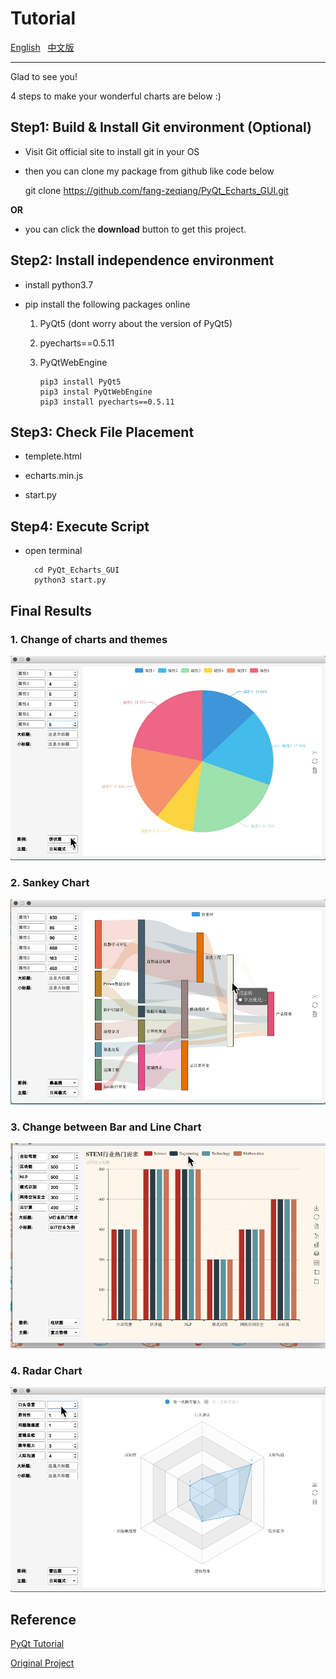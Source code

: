 # Tutorial

[English](/README.md)   [中文版](/README-CN.md)

---

Glad to see you!

4 steps to make your wonderful charts are below :)

## Step1: Build & Install Git environment (Optional)

- Visit Git official site to install git in your OS

- then you can clone my package from github like code below
  
  git clone https://github.com/fang-zeqiang/PyQt_Echarts_GUI.git

**OR**

- you can click the **download** button to get this project.

## Step2: Install independence environment

- install python3.7

- pip install the following packages online
  
  1. PyQt5 (dont worry about the version of PyQt5)
  
  2. pyecharts==0.5.11
  
  3. PyQtWebEngine
     
     ```
     pip3 install PyQt5
     pip3 instal PyQtWebEngine
     pip3 install pyecharts==0.5.11
     ```

## Step3: Check File Placement

- templete.html

- echarts.min.js

- start.py

## Step4: Execute Script

- open terminal
  
  ```
    cd PyQt_Echarts_GUI
    python3 start.py
  ```

## Final Results

### 1. Change of charts and themes
![效果4](/img/image32.gif)

### 2. Sankey Chart
![效果3](/img/image34.gif)

### 3. Change between Bar and Line Chart
![效果1](/img/image36.gif)

### 4. Radar Chart
![效果2](/img/image35.gif)

## Reference

[PyQt Tutorial](https://www.cnblogs.com/archisama/p/5442071.html)

[Original Project](https://blog.csdn.net/this_is_id/article/details/86688585)
